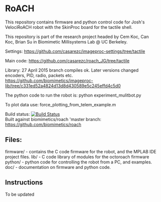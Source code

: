 RoACH
==========
This repository contains firmware and python control code for Josh's VelociRoACH robot
with the SkinProc board for the tactile shell.

This repository is part of the research project headed by Cem Koc, Can Koc, Brian Su in Biomimetic Millisystems Lab @ UC Berkeley.

Settings:
https://github.com/casarezc/imageproc-settings/tree/tactile

Main code:
https://github.com/casarezc/roach_JG/tree/tactile

Library: 27 April 2015 branch compiles ok. Later versions changed encoders, PID, radio, packets etc.
https://github.com/biomimetics/imageproc-lib/tree/c331ed52a4824d13d8d430589e5c245effd4c5d0

The python code to run the robot is:
python experiment_mulitbot.py

To plot data use: force_plotting_from_telem_example.m


Build status: [![Build Status](https://travis-ci.org/biomimetics/roach.svg?branch=master)](https://travis-ci.org/biomimetics/roach)  
Built against biomimetics/roach 'master branch:
https://github.com/biomimetics/roach


Files:
---------
 firmware/   -  contains the C code firmware for the robot, and the MPLAB IDE project files.
 lib/		 -  C code library of modules for the octoroach firmware
 python/ 	 -	python code for controlling the robot from a PC, and examples.
 doc/		 -  documentation on firmware and python code.

Instructions
-------------
To be updated
